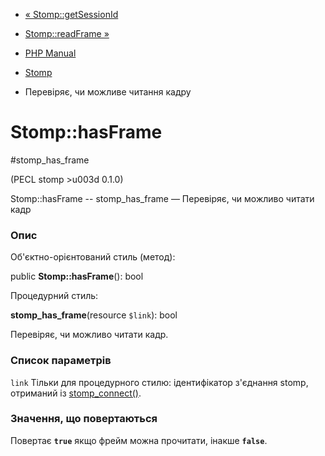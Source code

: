 - [« Stomp::getSessionId](stomp.getsessionid.md)
- [Stomp::readFrame »](stomp.readframe.md)

- [PHP Manual](index.md)
- [Stomp](class.stomp.md)
- Перевіряє, чи можливе читання кадру

# Stomp::hasFrame

#stomp_has_frame

(PECL stomp \>u003d 0.1.0)

Stomp::hasFrame -- stomp_has_frame — Перевіряє, чи можливо читати
кадр

### Опис

Об'єктно-орієнтований стиль (метод):

public **Stomp::hasFrame**(): bool

Процедурний стиль:

**stomp_has_frame**(resource `$link`): bool

Перевіряє, чи можливо читати кадр.

### Список параметрів

`link`
Тільки для процедурного стилю: ідентифікатор з'єднання stomp,
отриманий із [stomp_connect()](stomp.construct.md).

### Значення, що повертаються

Повертає **`true`** якщо фрейм можна прочитати, інакше **`false`**.
